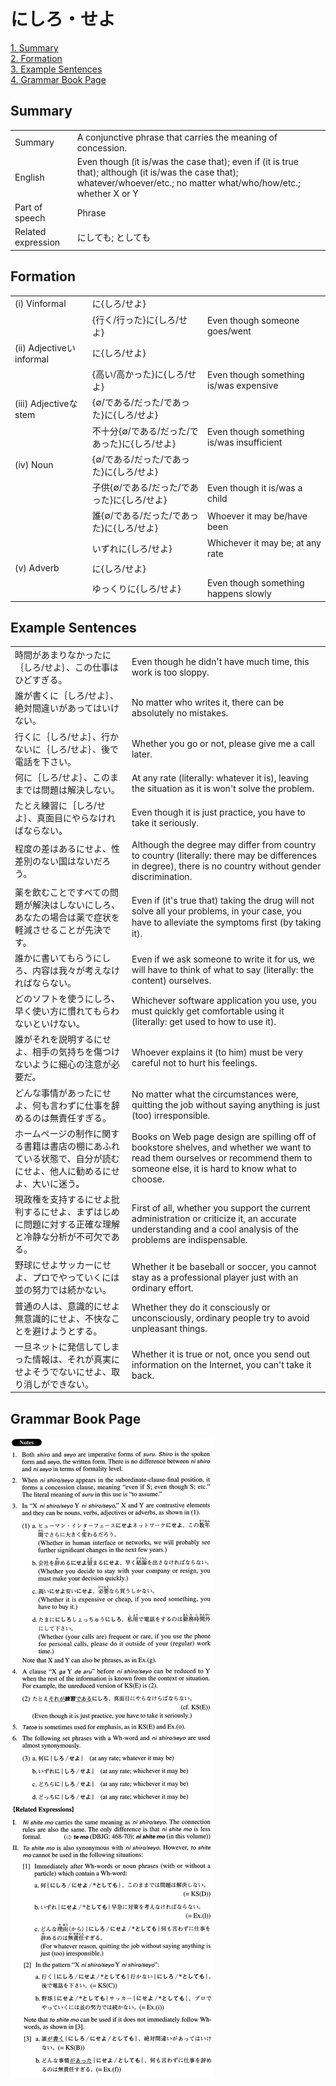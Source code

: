 # にしろ・せよ

[1. Summary](#summary)<br>
[2. Formation](#formation)<br>
[3. Example Sentences](#example-sentences)<br>
[4. Grammar Book Page](#grammar-book-page)<br>


## Summary

<table><tr>   <td>Summary</td>   <td>A conjunctive phrase that carries the meaning of concession.</td></tr><tr>   <td>English</td>   <td>Even though (it is/was the case that); even if (it is true that); although (it is/was the case that); whatever/whoever/etc.; no matter what/who/how/etc.; whether X or Y</td></tr><tr>   <td>Part of speech</td>   <td>Phrase</td></tr><tr>   <td>Related expression</td>   <td>にしても; としても</td></tr></table>

## Formation

<table class="table"><tbody><tr class="tr head"><td class="td"><span class="numbers">(i)</span> <span class="bold">Vinformal</span></td><td class="td"><span class="concept">に</span><span>{</span><span class="concept">しろ</span><span>/</span><span class="concept">せよ</span><span>}</span></td><td class="td"></td></tr><tr class="tr"><td class="td"></td><td class="td"><span>{行く/行った}</span><span class="concept">に</span><span>{</span><span class="concept">しろ</span><span>/</span><span class="concept">せよ</span><span>}</span></td><td class="td"><span>Even though someone goes/went</span></td></tr><tr class="tr head"><td class="td"><span class="numbers">(ii)</span> <span class="bold">Adjectiveいinformal</span></td><td class="td"><span class="concept">に</span><span>{</span><span class="concept">しろ</span><span>/</span><span class="concept">せよ</span><span>}</span></td><td class="td"></td></tr><tr class="tr"><td class="td"></td><td class="td"><span>{高い/高かった}</span><span class="concept">に</span><span>{</span><span class="concept">しろ</span><span>/</span><span class="concept">せよ</span><span>}</span></td><td class="td"><span>Even though something is/was expensive</span></td></tr><tr class="tr head"><td class="td"><span class="numbers">(iii)</span> <span class="bold">Adjectiveなstem</span></td><td class="td"><span>{∅/である/だった/であった}</span><span class="concept">に</span><span>{</span><span class="concept">しろ</span><span>/<span class="concept">せよ</span><span>}</span></span></td><td class="td"></td></tr><tr class="tr"><td class="td"></td><td class="td"><span>不十分{∅/である/だった/であった}</span><span class="concept">に</span><span>{</span><span class="concept">しろ</span><span>/</span><span class="concept">せよ</span><span>}</span></td><td class="td"><span>Even though something is/was insufficient</span></td></tr><tr class="tr head"><td class="td"><span class="numbers">(iv)</span> <span class="bold">Noun</span></td><td class="td"><span>{∅/である/だった/であった}</span><span class="concept">に</span><span>{</span><span class="concept">しろ</span><span>/</span><span class="concept">せよ</span><span>}</span></td><td class="td"></td></tr><tr class="tr"><td class="td"></td><td class="td"><span>子供{∅/である/だった/であった}</span><span class="concept">に</span><span>{</span><span class="concept">しろ</span><span>/</span><span class="concept">せよ</span><span>}</span></td><td class="td"><span>Even though it is/was a child</span></td></tr><tr class="tr"><td class="td"></td><td class="td"><span>誰{∅/である/だった/であった}</span><span class="concept">に</span><span>{</span><span class="concept">しろ</span><span>/</span><span class="concept">せよ</span><span>}</span></td><td class="td"><span>Whoever it may be/have been</span></td></tr><tr class="tr"><td class="td"></td><td class="td"><span>いずれ</span><span class="concept">に</span><span>{</span><span class="concept">しろ</span><span>/</span><span class="concept">せよ</span><span>}</span></td><td class="td"><span>Whichever it may be; at any rate</span></td></tr><tr class="tr head"><td class="td"><span class="numbers">(v)</span> <span class="bold">Adverb</span></td><td class="td"><span class="concept">に</span><span>{</span><span class="concept">しろ</span><span>/</span><span class="concept">せよ</span><span>}</span></td><td class="td"></td></tr><tr class="tr"><td class="td"></td><td class="td"><span>ゆっくり</span><span class="concept">に</span><span>{</span><span class="concept">しろ</span><span>/</span><span class="concept">せよ</span><span>}</span></td><td class="td"><span>Even though something happens slowly</span></td></tr></tbody></table>

## Example Sentences

<table><tr>   <td>時間があまりなかったに｛しろ/せよ｝、この仕事はひどすぎる。</td>   <td>Even though he didn't have much time, this work is too sloppy.</td></tr><tr>   <td>誰が書くに｛しろ/せよ｝、絶対間違いがあってはいけない。</td>   <td>No matter who writes it, there can be absolutely no mistakes.</td></tr><tr>   <td>行くに｛しろ/せよ｝、行かないに｛しろ/せよ｝、後で電話を下さい。</td>   <td>Whether you go or not, please give me a call later.</td></tr><tr>   <td>何に｛しろ/せよ｝、このままでは問題は解決しない。</td>   <td>At any rate (literally: whatever it is), leaving the situation as it is won't solve the problem.</td></tr><tr>   <td>たとえ練習に｛しろ/せよ｝、真面目にやらなければならない。</td>   <td>Even though it is just practice, you have to take it seriously.</td></tr><tr>   <td>程度の差はあるにせよ、性差別のない国はないだろう。</td>   <td>Although the degree may differ from country to country (literally: there may be differences in degree), there is no country without gender discrimination.</td></tr><tr>   <td>薬を飲むことですべての問題が解決はしないにしろ、あなたの場合は薬で症状を軽減させることが先決です。</td>   <td>Even if (it's true that) taking the drug will not solve all your problems, in your case, you have to alleviate the symptoms ﬁrst (by taking it).</td></tr><tr>   <td>誰かに書いてもらうにしろ、内容は我々が考えなければならない。</td>   <td>Even if we ask someone to write it for us, we will have to think of what to say (literally: the content) ourselves.</td></tr><tr>   <td>どのソフトを使うにしろ、早く使い方に慣れてもらわないといけない。</td>   <td>Whichever software application you use, you must quickly get comfortable using it (literally: get used to how to use it).</td></tr><tr>   <td>誰がそれを説明するにせよ、相手の気持ちを傷つけないように細心の注意が必要だ。</td>   <td>Whoever explains it (to him) must be very careful not to hurt his feelings.</td></tr><tr>   <td>どんな事情があったにせよ、何も言わずに仕事を辞めるのは無責任すぎる。</td>   <td>No matter what the circumstances were, quitting the job without saying anything is just (too) irresponsible.</td></tr><tr>   <td>ホームページの制作に関する書籍は書店の棚にあふれている状態で、自分が読むにせよ、他人に勧めるにせよ、大いに迷う。</td>   <td>Books on Web page design are spilling off of bookstore shelves, and whether we want to read them ourselves or recommend them to someone else, it is hard to know what to choose.</td></tr><tr>   <td>現政権を支持するにせよ批判するにせよ、まずはじめに問題に対する正確な理解と冷静な分析が不可欠である。</td>   <td>First of all, whether you support the current administration or criticize it, an accurate understanding and a cool analysis of the problems are indispensable.</td></tr><tr>   <td>野球にせよサッカーにせよ、プロでやっていくには並の努力では続かない。</td>   <td>Whether it be baseball or soccer, you cannot stay as a professional player just with an ordinary effort.</td></tr><tr>   <td>普通の人は、意識的にせよ無意識的にせよ、不快なことを避けようとする。</td>   <td>Whether they do it consciously or unconsciously, ordinary people try to avoid unpleasant things.</td></tr><tr>   <td>一旦ネットに発信してしまった情報は、それが真実にせよそうでないにせよ、取り消しができない。</td>   <td>Whether it is true or not, once you send out information on the Internet, you can't take it back.</td></tr></table>

## Grammar Book Page

![](../img/Advancedにしろ／せよ.png)

